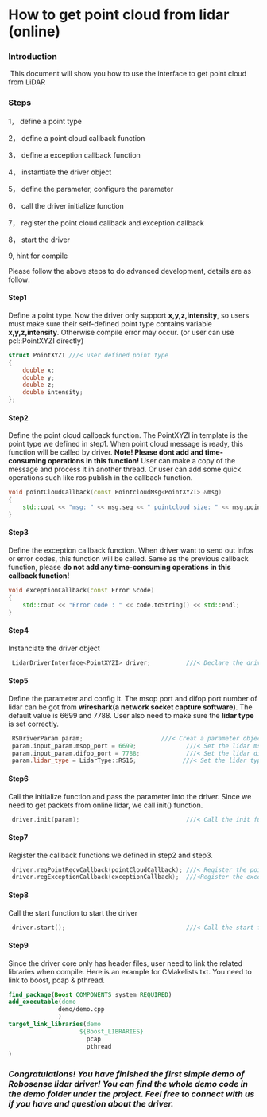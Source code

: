 # How to get point cloud from lidar (online)



### Introduction

​	This document will show you how to use the interface to get point cloud from LiDAR

### Steps

1， define a point type

2， define a point cloud callback function

3， define a exception callback function

4， instantiate the driver object

5， define the parameter, configure the parameter

6， call the driver initialize function

7， register the point cloud callback and exception callback

8， start the driver

9,    hint for compile



Please follow the above steps to do advanced development, details are as follow:



#### Step1

Define a point type. Now the driver only support **x,y,z,intensity**, so users must make sure their self-defined point type contains variable **x,y,z,intensity**. Otherwise compile error may occur. (or user can use pcl::PointXYZI directly)

```c++
struct PointXYZI ///< user defined point type
{
    double x;
    double y;
    double z;
    double intensity;
};
```

#### Step2

Define the point cloud callback function. The PointXYZI in template is the point type we defined in step1. When point cloud message is ready, this function will be called by driver. **Note! Please dont add and time-consuming operations in this function!** User can make a copy of the message and process it in another thread.  Or user can add some quick operations such like ros publish in the callback function.

```c++
void pointCloudCallback(const PointcloudMsg<PointXYZI> &msg)
{
    std::cout << "msg: " << msg.seq << " pointcloud size: " << msg.pointcloud_ptr->size() << std::endl;
}
```

#### Step3

Define the exception callback function. When driver want to send out infos or error codes, this function will be called. Same as the previous callback function, please **do not add any time-consuming operations in this callback function!**

```c++
void exceptionCallback(const Error &code)
{
    std::cout << "Error code : " << code.toString() << std::endl;
}
```

#### Step4

Instanciate the driver object

```c++
 LidarDriverInterface<PointXYZI> driver;          ///< Declare the driver object
```



#### Step5

Define the parameter and config it. The msop port and difop port number of lidar can be got from **wireshark(a network socket capture software)**. The default value is 6699 and 7788. User also need to make sure the **lidar type** is set correctly.

```c++
 RSDriverParam param;                      ///< Creat a parameter object
 param.input_param.msop_port = 6699;              ///< Set the lidar msop port number the default 6699
 param.input_param.difop_port = 7788;             ///< Set the lidar difop port number the default 7788
 param.lidar_type = LidarType::RS16;             ///< Set the lidar type. Make sure this type is correct!
```



#### Step6

Call the initialize function and pass the parameter into the driver. Since we need to get packets from online lidar, we call init() function.

```c++
 driver.init(param);                              ///< Call the init funtion and pass the parameter
```



#### Step7

Register the callback functions we defined in step2 and step3.

```c++
 driver.regPointRecvCallback(pointCloudCallback); ///< Register the point cloud callback funtion into the driver
 driver.regExceptionCallback(exceptionCallback);  ///<Register the exception callback funtion into the driver
```



#### Step8

Call the start function to start the driver

```c++
 driver.start();                                  ///< Call the start funtion. The driver thread will start.
```



#### Step9

Since the driver core only has header files, user need to link the related libraries when compile. Here is an example for CMakelists.txt. You need to link to boost, pcap & pthread. 

```cmake
find_package(Boost COMPONENTS system REQUIRED)
add_executable(demo
              demo/demo.cpp
              )
target_link_libraries(demo
                    ${Boost_LIBRARIES}       
                      pcap
                      pthread
)
```



### *Congratulations! You have finished the first simple demo of Robosense lidar driver! You can find the whole demo code in the demo folder under the project. Feel free to connect with us if you have and question about the driver.*